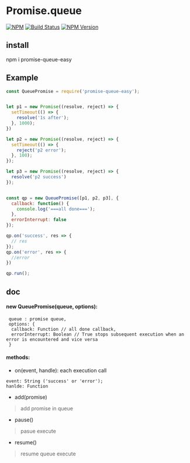 # Promise.queue
[![NPM](https://nodei.co/npm/promise-queue-easy/)](https://nodei.co/npm/promise-queue-easy/)
[![Build Status](https://travis-ci.org/kokokele/promise.queue.svg?branch=master)](https://travis-ci.org/kokokele/promise.queue.svg?branch=master)
[![NPM Version](https://img.shields.io/npm/v/promise-queue-easy.svg?style=flat)](https://img.shields.io/npm/v/promise-queue-easy.svg?style=flat)

## install
npm i promise-queue-easy


## Example

```js
const QueuePromise = require('promise-queue-easy');


let p1 = new Promise((resolve, reject) => {
  setTimeout(() => {
    resolve('1s after');
  }, 1000);
})

let p2 = new Promise((resolve, reject) => {
  setTimeout(() => {
    reject('p2 error');
  }, 100);
});

let p3 = new Promise((resolve, reject) => {
  resolve('p2 success')
});


const qp = new QueuePromise([p1, p2, p3], {
  callback: function() {
    console.log('===all done===');
  },
  errorInterrupt: false
});

qp.on('success', res => {
  // res
});
qp.on('error', res => {
  //error
})

qp.run();
```

## doc

####  new QueuePromise(queue, options):
```
 queue : promise queue,
 options: {
  callback: Function // all done callback,
  errorInterrupt: Boolean // True stops subsequent execution when an error is encountered and vice versa
 }
```

#### methods:

- on(event, handle): each execution call

```
event: String ('success' or 'error');
hanlde: Function
```

- add(promise) 
> add promise in queue

- pause()
> pasue execute

- resume()
> resume queue execute





